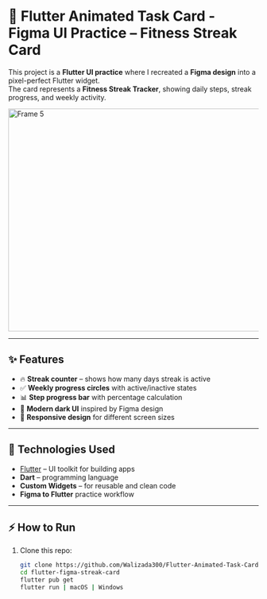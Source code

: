 # 📱 Flutter Animated Task Card - Figma UI Practice – Fitness Streak Card

This project is a **Flutter UI practice** where I recreated a **Figma design** into a pixel-perfect Flutter widget.  
The card represents a **Fitness Streak Tracker**, showing daily steps, streak progress, and weekly activity.

<img width="971" height="448" alt="Frame 5" src="https://github.com/user-attachments/assets/34bb590a-6441-45ff-9fe4-de159483d500" />

---

## ✨ Features
- 🔥 **Streak counter** – shows how many days streak is active
- ✅ **Weekly progress circles** with active/inactive states
- 📊 **Step progress bar** with percentage calculation
- 🎨 **Modern dark UI** inspired by Figma design
- 📱 **Responsive design** for different screen sizes

---

## 🚀 Technologies Used
- [Flutter](https://flutter.dev/) – UI toolkit for building apps
- **Dart** – programming language
- **Custom Widgets** – for reusable and clean code
- **Figma to Flutter** practice workflow

---

## ⚡ How to Run
1. Clone this repo:
   ```bash
   git clone https://github.com/Walizada300/Flutter-Animated-Task-Card.git
   cd flutter-figma-streak-card
   flutter pub get
   flutter run | macOS | Windows
   ```
